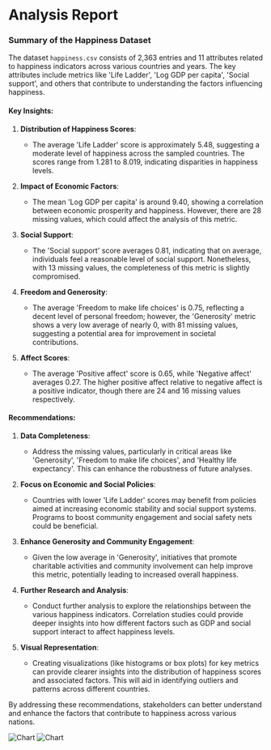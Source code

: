 # Analysis Report

### Summary of the Happiness Dataset

The dataset `happiness.csv` consists of 2,363 entries and 11 attributes related to happiness indicators across various countries and years. The key attributes include metrics like 'Life Ladder', 'Log GDP per capita', 'Social support', and others that contribute to understanding the factors influencing happiness.

#### Key Insights:

1. **Distribution of Happiness Scores**:
   - The average 'Life Ladder' score is approximately 5.48, suggesting a moderate level of happiness across the sampled countries. The scores range from 1.281 to 8.019, indicating disparities in happiness levels.

2. **Impact of Economic Factors**:
   - The mean 'Log GDP per capita' is around 9.40, showing a correlation between economic prosperity and happiness. However, there are 28 missing values, which could affect the analysis of this metric.

3. **Social Support**:
   - The 'Social support' score averages 0.81, indicating that on average, individuals feel a reasonable level of social support. Nonetheless, with 13 missing values, the completeness of this metric is slightly compromised.

4. **Freedom and Generosity**:
   - The average 'Freedom to make life choices' is 0.75, reflecting a decent level of personal freedom; however, the 'Generosity' metric shows a very low average of nearly 0, with 81 missing values, suggesting a potential area for improvement in societal contributions.

5. **Affect Scores**:
   - The average 'Positive affect' score is 0.65, while 'Negative affect' averages 0.27. The higher positive affect relative to negative affect is a positive indicator, though there are 24 and 16 missing values respectively.

#### Recommendations:

1. **Data Completeness**:
   - Address the missing values, particularly in critical areas like 'Generosity', 'Freedom to make life choices', and 'Healthy life expectancy'. This can enhance the robustness of future analyses.

2. **Focus on Economic and Social Policies**:
   - Countries with lower 'Life Ladder' scores may benefit from policies aimed at increasing economic stability and social support systems. Programs to boost community engagement and social safety nets could be beneficial.

3. **Enhance Generosity and Community Engagement**:
   - Given the low average in 'Generosity', initiatives that promote charitable activities and community involvement can help improve this metric, potentially leading to increased overall happiness.

4. **Further Research and Analysis**:
   - Conduct further analysis to explore the relationships between the various happiness indicators. Correlation studies could provide deeper insights into how different factors such as GDP and social support interact to affect happiness levels.

5. **Visual Representation**:
   - Creating visualizations (like histograms or box plots) for key metrics can provide clearer insights into the distribution of happiness scores and associated factors. This will aid in identifying outliers and patterns across different countries.

By addressing these recommendations, stakeholders can better understand and enhance the factors that contribute to happiness across various nations.

![Chart](./happiness_heatmap.png)
![Chart](./happiness_barplot.png)
